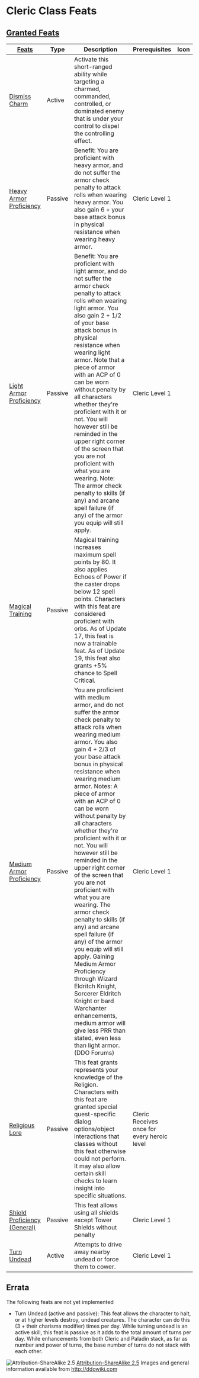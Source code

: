 # Cleric Class Feats

## [Granted Feats](- "granted")

| [ ][existingFeat] [Feats][result]                            | Type    | Description                                                                                                                                                                                                                                                                                                                                                                                                                                                                                                                                                                                                                                                                                                                                                                                                                             | Prerequisites                               | Icon |
|--------------------------------------------------------------|---------|-----------------------------------------------------------------------------------------------------------------------------------------------------------------------------------------------------------------------------------------------------------------------------------------------------------------------------------------------------------------------------------------------------------------------------------------------------------------------------------------------------------------------------------------------------------------------------------------------------------------------------------------------------------------------------------------------------------------------------------------------------------------------------------------------------------------------------------------|---------------------------------------------|------|
| [Dismiss Charm](http://ddowiki.com/page/Dismiss_Charm)       | Active  | Activate this short-ranged ability while targeting a charmed, commanded, controlled, or dominated enemy that is under your control to dispel the controlling effect.                                                                                                                                                                                                                                                                                                                                                                                                                                                                                                                                                                                                                                                                    |                                             |      |
| [Heavy Armor Proficiency][heavy_armor]                       | Passive | Benefit: You are proficient with heavy armor, and do not suffer the armor check penalty to attack rolls when wearing heavy armor. You also gain 6 + your base attack bonus in physical resistance when wearing heavy armor.                                                                                                                                                                                                                                                                                                                                                                                                                                                                                                                                                                                                             | Cleric Level 1                              |      |
| [Light Armor Proficiency][light_armor]                       | Passive | Benefit: You are proficient with light armor, and do not suffer the armor check penalty to attack rolls when wearing light armor. You also gain 2 + 1/2 of your base attack bonus in physical resistance when wearing light armor. Note that a piece of armor with an ACP of 0 can be worn without penalty by all characters whether they're proficient with it or not. You will however still be reminded in the upper right corner of the screen that you are not proficient with what you are wearing. Note: The armor check penalty to skills (if any) and arcane spell failure (if any) of the armor you equip will still apply.                                                                                                                                                                                                   | Cleric Level 1                              |      |
| [Magical Training](http://ddowiki.com/page/Magical_Training) | Passive | Magical training increases maximum spell points by 80. It also applies Echoes of Power if the caster drops below 12 spell points. Characters with this feat are considered proficient with orbs. As of Update 17, this feat is now a trainable feat. As of Update 19, this feat also grants +5% chance to Spell Critical.                                                                                                                                                                                                                                                                                                                                                                                                                                                                                                               |                                             |      |
| [Medium Armor Proficiency][medium_armor]                     | Passive | You are proficient with medium armor, and do not suffer the armor check penalty to attack rolls when wearing medium armor. You also gain 4 + 2/3 of your base attack bonus in physical resistance when wearing medium armor. Notes: A piece of armor with an ACP of 0 can be worn without penalty by all characters whether they're proficient with it or not. You will however still be reminded in the upper right corner of the screen that you are not proficient with what you are wearing. The armor check penalty to skills (if any) and arcane spell failure (if any) of the armor you equip will still apply. Gaining Medium Armor Proficiency through Wizard Eldritch Knight, Sorcerer Eldritch Knight or bard Warchanter enhancements, medium armor will give less PRR than stated, even less than light armor. (DDO Forums) | Cleric Level 1                              |      |
| [Religious Lore][religious_lore]                             | Passive | This feat grants represents your knowledge of the Religion. Characters with this feat are granted special quest-specific dialog options/object interactions that classes without this feat otherwise could not perform. It may also allow certain skill checks to learn insight into specific situations.                                                                                                                                                                                                                                                                                                                                                                                                                                                                                                                               | Cleric Receives once for every heroic level |      |
| [Shield Proficiency (General)][shield_feat]                  | Passive | This feat allows using all shields except Tower Shields without penalty                                                                                                                                                                                                                                                                                                                                                                                                                                                                                                                                                                                                                                                                                                                                                                 | Cleric Level 1                              |      |
| [Turn Undead](https://ddowiki.com/page/Turn_Undead)          | Active  | Attempts to drive away nearby undead or force them to cower.                                                                                                                                                                                                                                                                                                                                                                                                                                                                                                                                                                                                                                                                                                                                                                            | Cleric Level 1                              |      |

## Errata

The following feats are not yet implemented

* Turn Undead (active and passive): This feat allows the character to halt, or at higher levels destroy, undead
  creatures. The character can do this (3 + their charisma modifier) times per day. While turning undead is an active
  skill, this feat is passive as it adds to the total amount of turns per day. While enhancements from both Cleric and
  Paladin stack, as far as number and power of turns, the base number of turns do not stack with each other.

[light_armor]: http://ddowiki.com/page/Light_Armor_Proficiency "Light Armor Proficiency"

[medium_armor]: http://ddowiki.com/page/Medium_Armor_Proficiency "Medium Armor Proficiency"

[heavy_armor]: http://ddowiki.com/page/Heavy_Armor_Proficiency "Heavy Armor Proficiency"

[religious_lore]: http://ddowiki.com/page/Religious_Lore "Religious Lore"

[shield_feat]: http://ddowiki.com/page/Shield_Proficiency_(General) "Shield Proficiency"

[existingFeat]: - "c:verify-rows=#feat:grantedFeats()"

[_matchStrategy_]: - "c:matchStrategy=KeyMatch"

[result]: - "?=#feat"

[elf_feat]: http://www.ddowiki.com/edit/Elf_(feat)?redlink=1 "Elf (feat) (page does not exist)"

[elf_race]: http://www.ddowiki.com/page/Elf "Elf"

[sunelf_race]: http://www.ddowiki.com/page/Sun_Elf_(Morninglord) "Sun Elf (Morninglord)"
![Attribution-ShareAlike 2.5](/images/somerights20.png)
[Attribution-ShareAlike 2.5](https://creativecommons.org/licenses/by-sa/2.5/) Images and general information available
from http://ddowiki.com


